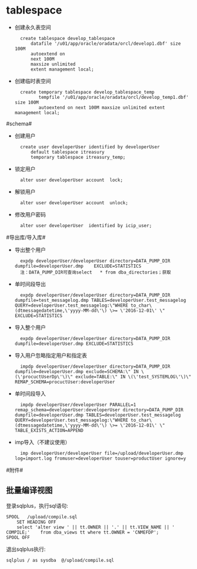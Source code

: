 # tablespace #

- 创建永久表空间<br>

		create tablespace develop_tablespace 
			datafile '/u01/app/oracle/oradata/orcl/develop1.dbf' size 100M 
			autoextend on 
			next 100M 
			maxsize unlimited  
			extent management local;

- 创建临时表空间

		create temporary tablespace develop_tablespace_temp 
		       tempfile '/u01/app/oracle/oradata/orcl/develop_temp1.dbf' size 100M
		       autoextend on next 100M maxsize unlimited extent management local;

#schema#

- 创建用户

		create user developerUser identified by developerUser 
			default tablespace itreasury  
			temporary tablespace itreasury_temp;

- 锁定用户

		alter user developerUser account  lock;

- 解锁用户

		alter user developerUser account  unlock;

- 修改用户密码

		alter user developerUser  identified by icip_user;

#导出库/导入库#

- 导出整个用户

		expdp developerUser/developerUser directory=DATA_PUMP_DIR dumpfile=developerUser.dmp    EXCLUDE=STATISTICS
		注：DATA_PUMP_DIR可查询select   * from dba_directories；获取
- 单时间段导出

		expdp developerUser/developerUser directory=DATA_PUMP_DIR dumpfile=test_messagelog.dmp TABLES=developerUser.test_messagelog     QUERY=developerUser.test_messagelog:\"WHERE to_char\(dtmessagedatetime,\'yyyy-MM-dd\'\) \>= \'2016-12-01\' \"   EXCLUDE=STATISTICS


- 导入整个用户

		expdp developerUser/developerUser directory=DATA_PUMP_DIR dumpfile=developerUser.dmp EXCLUDE=STATISTICS

- 导入用户忽略指定用户和指定表


		impdp developerUser/developerUser directory=DATA_PUMP_DIR dumpfile=developerUser.dmp exclude=SCHEMA:\" IN \(\'procuctUserDp\'\)\" exclude=TABLE:\" IN \(\'test_SYSTEMLOG\'\)\" REMAP_SCHEMA=procuctUser:developerUser

- 单时间段导入

		impdp developerUser/developerUser PARALLEL=1 remap_schema=developerUser:developerUser directory=DATA_PUMP_DIR dumpfile=developerUser.dmp TABLES=developerUser.test_messagelog     QUERY=developerUser.test_messagelog:\"WHERE to_char\(dtmessagedatetime,\'yyyy-MM-dd\'\) \>= \'2016-12-01\' \"   TABLE_EXISTS_ACTION=APPEND

- imp导入（不建议使用）

		imp developerUser/developerUser file=/upload/developerUser.dmp log=import.log fromuser=developerUser touser=productUser ignore=y
		


#附件#

## 批量编译视图 ##

登录sqlplus，执行sql语句:

	SPOOL   /upload/compile.sql
		SET HEADING OFF
		select 'alter view ' || tt.OWNER || '.' || tt.VIEW_NAME || ' COMPILE;'    from dba_views tt where tt.OWNER = 'CNMEFDP';
	SPOOL OFF

退出sqlplus执行:

	sqlplus / as sysdba  @/upload/compile.sql
